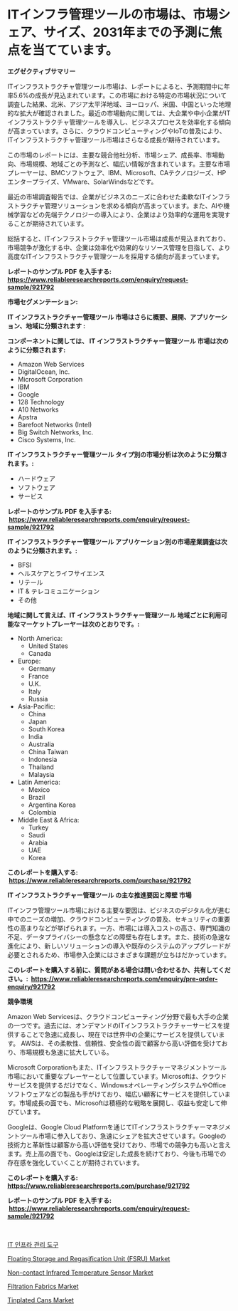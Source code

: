 <p><h1>ITインフラ管理ツールの市場は、市場シェア、サイズ、2031年までの予測に焦点を当てています。</h1></p><p><strong>エグゼクティブサマリー</strong></p>
<p><p>ITインフラストラクチャ管理ツール市場は、レポートによると、予測期間中に年率5.6%の成長が見込まれています。この市場における特定の市場状況について調査した結果、北米、アジア太平洋地域、ヨーロッパ、米国、中国といった地理的な拡大が確認されました。最近の市場動向に関しては、大企業や中小企業がITインフラストラクチャ管理ツールを導入し、ビジネスプロセスを効率化する傾向が高まっています。さらに、クラウドコンピューティングやIoTの普及により、ITインフラストラクチャ管理ツール市場はさらなる成長が期待されています。</p><p>この市場のレポートには、主要な競合他社分析、市場シェア、成長率、市場動向、市場規模、地域ごとの予測など、幅広い情報が含まれています。主要な市場プレーヤーは、BMCソフトウェア、IBM、Microsoft、CAテクノロジーズ、HPエンタープライズ、VMware、SolarWindsなどです。</p><p>最近の市場調査報告では、企業がビジネスのニーズに合わせた柔軟なITインフラストラクチャ管理ソリューションを求める傾向が高まっています。また、AIや機械学習などの先端テクノロジーの導入により、企業はより効率的な運用を実現することが期待されています。</p><p>総括すると、ITインフラストラクチャ管理ツール市場は成長が見込まれており、市場競争が激化する中、企業は効率化や効果的なリソース管理を目指して、より高度なITインフラストラクチャ管理ツールを採用する傾向が高まっています。</p></p>
<p><strong>レポートのサンプル PDF を入手する: <a href="https://www.reliableresearchreports.com/enquiry/request-sample/921792">https://www.reliableresearchreports.com/enquiry/request-sample/921792</a></strong></p>
<p><strong>市場セグメンテーション:</strong></p>
<p><strong> IT インフラストラクチャー管理ツール 市場はさらに概要、展開、アプリケーション、地域に分類されます :</strong></p>
<p><strong>コンポーネントに関しては、 IT インフラストラクチャー管理ツール 市場は次のように分類されます: &nbsp;</strong></p>
<p><ul><li>Amazon Web Services</li><li>DigitalOcean, Inc.</li><li>Microsoft Corporation</li><li>IBM</li><li>Google</li><li>128 Technology</li><li>A10 Networks</li><li>Apstra</li><li>Barefoot Networks (Intel)</li><li>Big Switch Networks, Inc.</li><li>Cisco Systems, Inc.</li></ul></p>
<p><strong> IT インフラストラクチャー管理ツール タイプ別の市場分析は次のように分類されます。:</strong></p>
<p><ul><li>ハードウェア</li><li>ソフトウェア</li><li>サービス</li></ul></p>
<p><strong>レポートのサンプル PDF を入手する: &nbsp;<a href="https://www.reliableresearchreports.com/enquiry/request-sample/921792">https://www.reliableresearchreports.com/enquiry/request-sample/921792</a></strong></p>
<p><strong> IT インフラストラクチャー管理ツール アプリケーション別の市場産業調査は次のように分類されます。:</strong></p>
<p><ul><li>BFSI</li><li>ヘルスケアとライフサイエンス</li><li>リテール</li><li>IT & テレコミュニケーション</li><li>その他</li></ul></p>
<p><strong>地域に関して言えば、IT インフラストラクチャー管理ツール 地域ごとに利用可能なマーケットプレーヤーは次のとおりです。:</strong></p>
<p><ul>
    <li>
        North America:
        <ul>
            <li>United States</li>
            <li>Canada</li>
        </ul>
    </li>
    <li>
        Europe:
        <ul>
            <li>Germany</li>
            <li>France</li>
            <li>U.K.</li>
            <li>Italy</li>
            <li>Russia</li>
        </ul>
    </li>
    <li>
        Asia-Pacific:
        <ul>
            <li>China</li>
            <li>Japan</li>
            <li>South Korea</li>
            <li>India</li>
            <li>Australia</li>
            <li>China Taiwan</li>
            <li>Indonesia</li>
            <li>Thailand</li>
            <li>Malaysia</li>
        </ul>
    </li>
    <li>
        Latin America:
        <ul>
            <li>Mexico</li>
            <li>Brazil</li>
            <li>Argentina Korea</li>
            <li>Colombia</li>
        </ul>
    </li>
    <li>
        Middle East & Africa:
        <ul>
            <li>Turkey</li>
            <li>Saudi</li>
            <li>Arabia</li>
            <li>UAE</li>
            <li>Korea</li>
        </ul>
    </li>
    </ul></p>
<p><strong>このレポートを購入する: &nbsp;<a href="https://www.reliableresearchreports.com/purchase/921792">https://www.reliableresearchreports.com/purchase/921792</a></strong></p>
<p><strong>IT インフラストラクチャー管理ツール の主な推進要因と障壁 市場</strong></p>
<p><p>ITインフラ管理ツール市場における主要な要因は、ビジネスのデジタル化が進む中でのニーズの増加、クラウドコンピューティングの普及、セキュリティの重要性の高まりなどが挙げられます。一方、市場には導入コストの高さ、専門知識の不足、データプライバシーの懸念などの障壁も存在します。また、技術の急速な進化により、新しいソリューションの導入や既存のシステムのアップグレードが必要とされるため、市場参入企業にはさまざまな課題が立ちはだかっています。</p></p>
<p><strong>このレポートを購入する前に、質問がある場合は問い合わせるか、共有してください。:&nbsp; <a href="https://www.reliableresearchreports.com/enquiry/pre-order-enquiry/921792">https://www.reliableresearchreports.com/enquiry/pre-order-enquiry/921792</a></strong></p>
<p><strong>競争環境</strong></p>
<p><p>Amazon Web Servicesは、クラウドコンピューティング分野で最も大手の企業の一つです。過去には、オンデマンドのITインフラストラクチャーサービスを提供することで急速に成長し、現在では世界中の企業にサービスを提供しています。 AWSは、その柔軟性、信頼性、安全性の面で顧客から高い評価を受けており、市場規模も急速に拡大している。</p><p>Microsoft Corporationもまた、ITインフラストラクチャーマネジメントツール市場において重要なプレーヤーとして位置しています。Microsoftは、クラウドサービスを提供するだけでなく、WindowsオペレーティングシステムやOfficeソフトウェアなどの製品も手がけており、幅広い顧客にサービスを提供しています。市場成長の面でも、Microsoftは積極的な戦略を展開し、収益も安定して伸びています。</p><p>Googleは、Google Cloud Platformを通じてITインフラストラクチャーマネジメントツール市場に参入しており、急速にシェアを拡大させています。Googleの技術力と革新性は顧客から高い評価を受けており、市場での競争力も高いと言えます。売上高の面でも、Googleは安定した成長を続けており、今後も市場での存在感を強化していくことが期待されています。</p></p>
<p><strong>このレポートを購入する: &nbsp; <a href="https://www.reliableresearchreports.com/purchase/921792">https://www.reliableresearchreports.com/purchase/921792</a></strong></p>
<p><strong>レポートのサンプル PDF を入手する: &nbsp;<a href="https://www.reliableresearchreports.com/enquiry/request-sample/921792">https://www.reliableresearchreports.com/enquiry/request-sample/921792</a></strong><strong></strong></p>
<p>&nbsp;</p>
<p><p><a href="https://github.com/sougarounis/Market-Research-Report-List-2/blob/main/4893702182326.md">IT 인프라 관리 도구</a></p><p><a href="https://github.com/Chiragrp22/Market-Research-Report-List-3/blob/main/floating-storage-and-regasification-unit-fsru-market.md">Floating Storage and Regasification Unit (FSRU) Market</a></p><p><a href="https://github.com/derrinmiltonellis35gcl/Market-Research-Report-List-1/blob/main/non-contact-infrared-temperature-sensor-market.md">Non-contact Infrared Temperature Sensor Market</a></p><p><a href="https://issuu.com/reportprime-2/docs/filtration-fabrics-market-size-2030.pptx">Filtration Fabrics Market</a></p><p><a href="https://issuu.com/reportprime-2/docs/tinplated-cans-market-size-2030.pptx">Tinplated Cans Market</a></p></p>